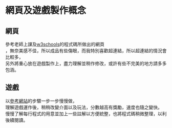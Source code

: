 # 網頁及遊戲製作概念

## 網頁

參考老師上課及[w3schools](https://www.w3schools.com/html/default.asp)的程式碼所做出的網頁  
，無奈美感不佳，所以成品有些傷眼，而我特別喜歡超連結，所以超連結的情況會比較多，  
另外將重心放在遊戲製作上，盡力理解並稍作修改，或許有些不完美的地方請多多包涵。

## 遊戲

以[參考網站](https://developer.mozilla.org/zh-TW/docs/Games/Tutorials/2D_Breakout_game_pure_JavaScript)的步驟一步一步慢慢做，  
理解遊戲運作後，稍稍改變介面以及玩法，分數越高有獎勵，速度也隨之變快。
慢慢了解每行程式的用意並加上一些註解以方便統整，也將程式碼稍微整理，以利後續閱讀。